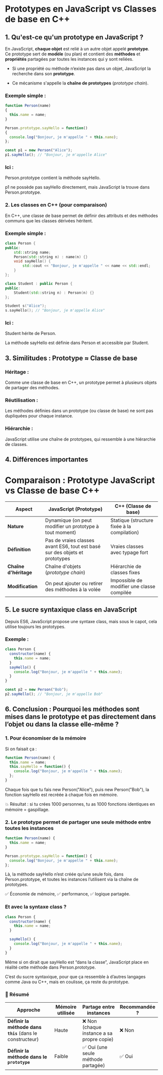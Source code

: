 # Prototypes en JavaScript vs Classes de base en C++

## 1. Qu'est-ce qu'un prototype en JavaScript ?

En JavaScript, **chaque objet** est relié à un autre objet appelé **prototype**.  
Ce prototype sert de **modèle** (ou plan) et contient des **méthodes** et **propriétés** partagées par toutes les instances qui y sont reliées.

- Si une propriété ou méthode n’existe pas dans un objet,
JavaScript la recherche dans son **prototype**.

- Ce mécanisme s'appelle la **chaîne de prototypes** (*prototype chain*).

### Exemple simple :

```js
function Person(name)
{
  this.name = name;
}

Person.prototype.sayHello = function()
{
  console.log("Bonjour, je m'appelle " + this.name);
};

const p1 = new Person("Alice");
p1.sayHello(); // "Bonjour, je m'appelle Alice"
```

### Ici :

Person.prototype contient la méthode sayHello.

p1 ne possède pas sayHello directement, mais JavaScript la trouve dans Person.prototype.

### 2. Les classes en C++ (pour comparaison)

En C++, une classe de base permet de définir des attributs et des méthodes communs que les classes dérivées héritent.

### Exemple simple :

```c++
class Person {
public:
    std::string name;
    Person(std::string n) : name(n) {}
    void sayHello() {
        std::cout << "Bonjour, je m'appelle " << name << std::endl;
    }
};

class Student : public Person {
public:
    Student(std::string n) : Person(n) {}
};

Student s("Alice");
s.sayHello(); // "Bonjour, je m'appelle Alice"
```

### Ici :

Student hérite de Person.

La méthode sayHello est définie dans Person et accessible par Student.

## 3. Similitudes : Prototype ≈ Classe de base

### Héritage :

Comme une classe de base en C++, un prototype permet à plusieurs objets de partager des méthodes.

### Réutilisation :

Les méthodes définies dans un prototype (ou classe de base) ne sont pas dupliquées pour chaque instance.

### Hiérarchie :

JavaScript utilise une chaîne de prototypes, qui ressemble à une hiérarchie de classes.

## 4. Différences importantes

# Comparaison : Prototype JavaScript vs Classe de base C++

| Aspect              | JavaScript (Prototype)                    | C++ (Classe de base)                 |
|---------------------|------------------------------------------|-------------------------------------|
| **Nature**          | Dynamique (on peut modifier un prototype à tout moment) | Statique (structure fixée à la compilation) |
| **Définition**      | Pas de vraies classes avant ES6, tout est basé sur des objets et prototypes | Vraies classes avec typage fort |
| **Chaîne d'héritage** | Chaîne d'objets (*prototype chain*)       | Hiérarchie de classes fixes |
| **Modification**    | On peut ajouter ou retirer des méthodes à la volée | Impossible de modifier une classe compilée |


## 5. Le sucre syntaxique class en JavaScript

Depuis ES6, JavaScript propose une syntaxe class, mais sous le capot, cela utilise toujours les prototypes.

### Exemple :

```js
class Person {
  constructor(name) {
    this.name = name;
  }
  sayHello() {
    console.log("Bonjour, je m'appelle " + this.name);
  }
}

const p2 = new Person("Bob");
p2.sayHello(); // "Bonjour, je m'appelle Bob"
```

## 6. Conclusion : Pourquoi les méthodes sont mises dans le prototype et pas directement dans l’objet ou dans la classe elle-même ?

### 1. Pour économiser de la mémoire

Si on faisait ça :

```js
function Person(name) {
  this.name = name;
  this.sayHello = function() {
    console.log("Bonjour, je m'appelle " + this.name);
  };
}
```
Chaque fois que tu fais new Person("Alice"), puis new Person("Bob"), la fonction sayHello est recréée à chaque fois en mémoire.

💥 Résultat : si tu crées 1000 personnes, tu as 1000 fonctions identiques en mémoire = gaspillage.

### 2. Le prototype permet de partager une seule méthode entre toutes les instances

```js
function Person(name) {
  this.name = name;
}

Person.prototype.sayHello = function() {
  console.log("Bonjour, je m'appelle " + this.name);
};
```

Là, la méthode sayHello n’est créée qu’une seule fois, dans Person.prototype, et toutes les instances l’utilisent via la chaîne de prototypes.

✅ Économie de mémoire, ✅ performance, ✅ logique partagée.

### Et avec la syntaxe class ?

```js
class Person {
  constructor(name) {
    this.name = name;
  }

  sayHello() {
    console.log("Bonjour, je m'appelle " + this.name);
  }
}
```

Même si on dirait que sayHello est “dans la classe”, JavaScript place en réalité cette méthode dans Person.prototype.

C’est du sucre syntaxique, pour que ça ressemble à d’autres langages comme Java ou C++, mais en coulisse, ça reste du prototype.

### 🧩 Résumé

| Approche                        | Mémoire utilisée | Partage entre instances | Recommandée ? |
|---------------------------------|------------------|------------------------|---------------|
| **Définir la méthode dans `this`** (dans le constructeur) | Haute            | ❌ Non (chaque instance a sa propre copie) | ❌ Non |
| **Définir la méthode dans le `prototype`**              | Faible           | ✅ Oui (une seule méthode partagée)        | ✅ Oui |

